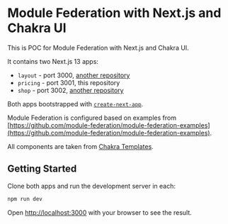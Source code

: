 # Module Federation with Next.js and Chakra UI

This is POC for Module Federation with Next.js and Chakra UI.

It contains two Next.js 13 apps:

* `layout` - port 3000, [another repository](https://github.com/alibek-gao/mf-next-chakra-poc_layout)
* `pricing` - port 3001, this repository
* `shop` - port 3002, [another repository](https://github.com/alibek-gao/mf-next-chakra-poc_shop)

Both apps bootstrapped with [`create-next-app`](https://github.com/vercel/next.js/tree/canary/packages/create-next-app).

Module Federation is configured based on examples from [https://github.com/module-federation/module-federation-examples](https://github.com/module-federation/module-federation-examples).

All components are taken from [Chakra Templates](https://chakra-templates.dev).

## Getting Started

Clone both apps and run the development server in each:

```bash
npm run dev
```

Open [http://localhost:3000](http://localhost:3000) with your browser to see the result.

